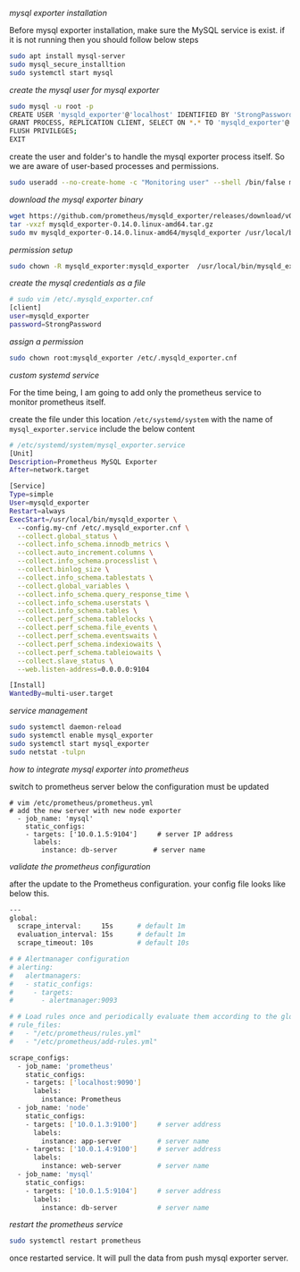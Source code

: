 _mysql exporter installation_

Before mysql exporter installation, make sure the MySQL service is exist. if it is not running then you should follow below steps

```bash
sudo apt install mysql-server
sudo mysql_secure_installtion
sudo systemctl start mysql
```

_create the mysql user for mysql exporter_

```bash
sudo mysql -u root -p 
CREATE USER 'mysqld_exporter'@'localhost' IDENTIFIED BY 'StrongPassword' WITH MAX_USER_CONNECTIONS 2;
GRANT PROCESS, REPLICATION CLIENT, SELECT ON *.* TO 'mysqld_exporter'@'localhost';
FLUSH PRIVILEGES;
EXIT
```

create the user and folder's to handle the mysql exporter process itself. So we are aware of user-based processes and permissions.

```bash
sudo useradd --no-create-home -c "Monitoring user" --shell /bin/false mysqld_exporter
```

_download the mysql exporter binary_

```bash
wget https://github.com/prometheus/mysqld_exporter/releases/download/v0.14.0/mysqld_exporter-0.14.0.linux-amd64.tar.gz
tar -vxzf mysqld_exporter-0.14.0.linux-amd64.tar.gz
sudo mv mysqld_exporter-0.14.0.linux-amd64/mysqld_exporter /usr/local/bin/
```

_permission setup_

```bash
sudo chown -R mysqld_exporter:mysqld_exporter  /usr/local/bin/mysqld_exporter
```

_create the mysql credentials as a file_

```bash
# sudo vim /etc/.mysqld_exporter.cnf
[client]
user=mysqld_exporter
password=StrongPassword
```
_assign a permission_

```bash
sudo chown root:mysqld_exporter /etc/.mysqld_exporter.cnf
```


_custom systemd service_

For the time being, I am going to add only the prometheus service to monitor prometheus itself.

create the file under this location `/etc/systemd/system` with the name of `mysql_exporter.service` include the below content

```bash
# /etc/systemd/system/mysql_exporter.service
[Unit]
Description=Prometheus MySQL Exporter
After=network.target

[Service]
Type=simple
User=mysqld_exporter
Restart=always
ExecStart=/usr/local/bin/mysqld_exporter \
  --config.my-cnf /etc/.mysqld_exporter.cnf \
  --collect.global_status \
  --collect.info_schema.innodb_metrics \
  --collect.auto_increment.columns \
  --collect.info_schema.processlist \
  --collect.binlog_size \
  --collect.info_schema.tablestats \
  --collect.global_variables \
  --collect.info_schema.query_response_time \
  --collect.info_schema.userstats \
  --collect.info_schema.tables \
  --collect.perf_schema.tablelocks \
  --collect.perf_schema.file_events \
  --collect.perf_schema.eventswaits \
  --collect.perf_schema.indexiowaits \
  --collect.perf_schema.tableiowaits \
  --collect.slave_status \
  --web.listen-address=0.0.0.0:9104

[Install]
WantedBy=multi-user.target
```

_service management_

```bash
sudo systemctl daemon-reload
sudo systemctl enable mysql_exporter
sudo systemctl start mysql_exporter
sudo netstat -tulpn
```

_how to integrate mysql exporter into prometheus_

switch to prometheus server below the configuration must be updated 

```
# vim /etc/prometheus/prometheus.yml
# add the new server with new node exporter
  - job_name: 'mysql'
    static_configs: 
    - targets: ['10.0.1.5:9104']     # server IP address
      labels: 
        instance: db-server         # server name

```


_validate the prometheus configuration_

after the update to the Prometheus configuration. your config file looks like below this.

```bash
---
global:
  scrape_interval:     15s      # default 1m
  evaluation_interval: 15s      # default 1m
  scrape_timeout: 10s           # default 10s

# # Alertmanager configuration
# alerting:
#   alertmanagers:
#   - static_configs:
#     - targets:
#       - alertmanager:9093

# # Load rules once and periodically evaluate them according to the global 'evaluation_interval'.
# rule_files:
#   - "/etc/prometheus/rules.yml"
#   - "/etc/prometheus/add-rules.yml"

scrape_configs:
  - job_name: 'prometheus'
    static_configs:
    - targets: ['localhost:9090']
      labels: 
        instance: Prometheus
  - job_name: 'node'
    static_configs: 
    - targets: ['10.0.1.3:9100']     # server address 
      labels: 
        instance: app-server         # server name
    - targets: ['10.0.1.4:9100']     # server address 
      labels: 
        instance: web-server         # server name
  - job_name: 'mysql'
    static_configs: 
    - targets: ['10.0.1.5:9104']     # server address
      labels: 
        instance: db-server          # server name
```

_restart the prometheus service_

```bash
sudo systemctl restart prometheus
``` 

once restarted service. It will pull the data from push mysql exporter server.
